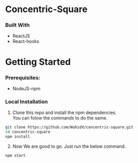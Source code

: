 # Concentric-Square

### Built With

- ReactJS
- React-hooks

# Getting Started

### Prerequisites:

- NodeJS-npm

### Local Installation

1. Clone this repo and install the npm dependencies.\
   You can folow the commands to do the same.

```bash
git clone https://github.com/WahidX/concentric-square.git
cd concentric-square
npm install
```

2. Now We are good to go. Just run the below command.

```bash
npm start
```
